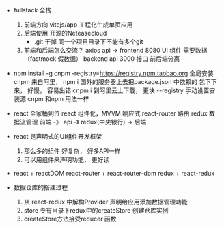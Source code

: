 - fullstack 全栈
    1. 前端方向 vitejs/app 工程化生成单页应用
    2. 后端使用 开源的Neteasecloud 
        - .git 干掉 
            同一个项目目录下不能有多个git 
    3. 前端和后端怎么交流？
        axios api -> 
        frontend  8080  UI 组件  需要数据（fastmock 假数据）
        backend  api 3000  接口 
        前后端分离

- npm install -g cnpm -registry=https://registry.npm.taobao.org
    全局安装 cnpm  来自阿里， 
    npm  i 国外的服务器上去把package.json 中依赖的
    包下下来， 好慢， 容易出错
    cnpm i  到阿里云上下载， 更块
    --registry 手动设置安装源
    cnpm 和npm 用法一样

- react 全家桶到位
    react  组件化，MVVM 响应式
    react-router 路由 
    redux  数据流管理 
        前端  -》  api -》 redux(中央银行)   -> 后端

- react 是声明式的UI组件开发框架 
    1. 那么多的组件 好复杂， 好多API一样
    2. 可以用组件来声明功能， 更好读

- react + reactDOM
    react-router + react-router-dom
    redux +  react-redux 

- 数据仓库的搭建过程
    1. 从  react-redux 中解构Provider 
        声明给应用添加数据管理功能
    2. store 专有目录下redux中的createStore 创建仓库实例
    3. createStore方法接受reducer 函数